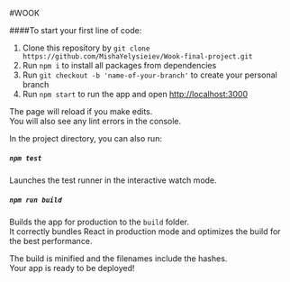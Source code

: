 #WOOK

####To start your first line of code:<br>

1. Clone this repository by `git clone https://github.com/MishaYelysieiev/Wook-final-project.git`
2. Run `npm i` to install all packages from dependencies
3. Run `git checkout -b 'name-of-your-branch'` to create your personal branch
4. Run `npm start` to run the app and open [http://localhost:3000](http://localhost:3000)

The page will reload if you make edits.<br>
You will also see any lint errors in the console.


In the project directory, you can also run:

##### `npm test`

Launches the test runner in the interactive watch mode.<br>

##### `npm run build`

Builds the app for production to the `build` folder.<br>
It correctly bundles React in production mode and optimizes the build for the best performance.

The build is minified and the filenames include the hashes.<br>
Your app is ready to be deployed!
